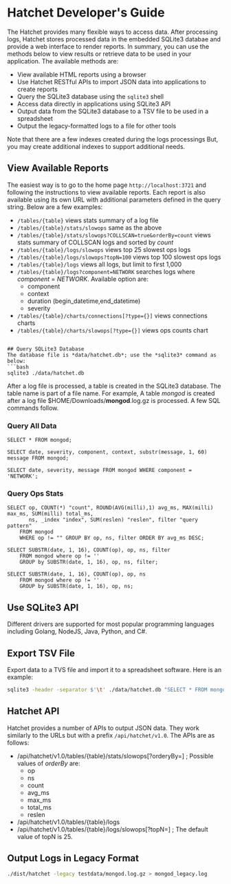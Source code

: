# Hatchet Developer's Guide
The Hatchet provides many flexible ways to access data.  After processing logs, Hatchet stores processed data in the embedded SQLite3 databae and provide a web interface to render reports.  In summary, you can use the methods below to view results or retrieve data to be used in your application.  The available methods are:

- View available HTML reports using a browser
- Use Hatchet RESTful APIs to import JSON data into applications to create reports
- Query the SQLite3 database using the `sqlite3` shell
- Access data directly in applications using SQLite3 API
- Output data from the SQLite3 database to a TSV file to be used in a spreadsheet
- Output the legacy-formatted logs to a file for other tools

Note that there are a few indexes created during the logs processings  But, you may create additional indexes to support additional needs.

## View Available Reports
The easiest way is to go to the home page `http://localhost:3721` and following the instructions to view available reports.  Each report is also available using its own URL with additional parameters defined in the query string.  Below are a few examples:

- `/tables/{table}` views stats summary of a log file
- `/tables/{table}/stats/slowops` same as the above
- `/tables/{table}/stats/slowops?COLLSCAN=true&orderBy=count` views stats summary of COLLSCAN logs and sorted by *count*
- `/tables/{table}/logs/slowops` views top 25 slowest ops logs
- `/tables/{table}/logs/slowops?topN=100` views top 100 slowest ops logs
- `/tables/{table}/logs` views all logs, but limit to first 1,000
- `/tables/{table}/logs?component=NETWORK` searches logs where *component* = *NETWORK*.  Available option are:
  - component
  - context
  - duration (begin_datetime,end_datetime)
  - severity
- `/tables/{table}/charts/connections[?type={}]` views connections charts
- `/tables/{table}/charts/slowops[?type={}]` views ops counts chart
```

## Query SQLite3 Database
The database file is *data/hatchet.db*; use the *sqlite3* command as below:
```bash
sqlite3 ./data/hatchet.db
```

After a log file is processed, a table is created in the SQLite3 database.  The table name is part of a file name.  For example, A table *mongod* is created after a log file $HOME/Downloads/**mongod**.log.gz is processed.  A few SQL commands follow.

### Query All Data
```sqlite3
SELECT * FROM mongod;
```

```sqlite3
SELECT date, severity, component, context, substr(message, 1, 60) message FROM mongod;
```

```sqlite3
SELECT date, severity, message FROM mongod WHERE component = 'NETWORK';
```

### Query Ops Stats
```sqlite3
SELECT op, COUNT(*) "count", ROUND(AVG(milli),1) avg_ms, MAX(milli) max_ms, SUM(milli) total_ms,
       ns, _index "index", SUM(reslen) "reslen", filter "query pattern"
    FROM mongod
    WHERE op != "" GROUP BY op, ns, filter ORDER BY avg_ms DESC;
```

```sqlite3
SELECT SUBSTR(date, 1, 16), COUNT(op), op, ns, filter 
    FROM mongod where op != ''
    GROUP by SUBSTR(date, 1, 16), op, ns, filter;
```

```sqlite3
SELECT SUBSTR(date, 1, 16), COUNT(op), op, ns
    FROM mongod where op != ''
    GROUP by SUBSTR(date, 1, 16), op, ns;
```

## Use SQLite3 API
Different drivers are supported for most popular programming languages including Golang, NodeJS, Java, Python, and C#.

## Export TSV File
Export data to a TVS file and import it to a spreadsheet software.  Here is an example:
```bash
sqlite3 -header -separator $'\t' ./data/hatchet.db "SELECT * FROM mongod;" > mongod.tsv
```

## Hatchet API
Hatchet provides a number of APIs to output JSON data. They work similarly to the URLs but with a prefix `/api/hatchet/v1.0`.  The APIs are as follows:
- /api/hatchet/v1.0/tables/{table}/stats/slowops[?orderyBy=] ; Possible values of *orderBy* are:
  - op
  - ns
  - count
  - avg_ms
  - max_ms
  - total_ms
  - reslen
- /api/hatchet/v1.0/tables/{table}/logs
- /api/hatchet/v1.0/tables/{table}/logs/slowops[?topN=] ; The default value of topN is 25.

## Output Logs in Legacy Format
```bash
./dist/hatchet -legacy testdata/mongod.log.gz > mongod_legacy.log
```

